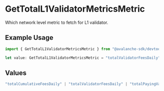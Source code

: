 # GetTotalL1ValidatorMetricsMetric

Which network level metric to fetch for L1 validator.

## Example Usage

```typescript
import { GetTotalL1ValidatorMetricsMetric } from "@avalanche-sdk/devtools/models/operations";

let value: GetTotalL1ValidatorMetricsMetric = "totalValidatorFeesDaily";
```

## Values

```typescript
"totalCumulativeFeesDaily" | "totalValidatorFeesDaily" | "totalPayingValidatorsDaily"
```
